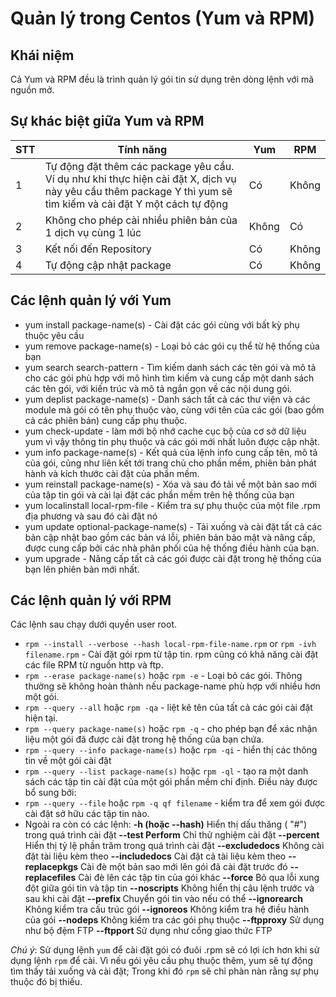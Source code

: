 # Quản lý trong Centos (Yum và RPM)

## Khái niệm

Cả Yum và RPM đều là trình quản lý gói tin sử dụng trên dòng lệnh với mã nguồn mở.

## Sự khác biệt giữa Yum và RPM

|STT|Tính năng|Yum|RPM|
|---|---------|---|---|
|1|Tự động đặt thêm các package yêu cầu. Ví dụ như khi thực hiện cài đặt X, dịch vụ này yêu cầu thêm package Y thì yum sẽ tìm kiếm và cài đặt Y một cách tự động | Có | Không|
|2|Không cho phép cài nhiều phiên bản của 1 dịch vụ cùng 1 lúc|Không|Có|
|3|Kết nối đến Repository|Có|Không|
|4|Tự động cập nhật package|Có|Không|


## Các lệnh quản lý với Yum

* yum install package-name(s) - Cài đặt các gói cùng với bất kỳ phụ thuộc yêu cầu
* yum remove package-name(s) - Loại bỏ các gói cụ thể từ hệ thống của bạn
* yum search search-pattern - Tìm kiếm danh sách các tên gói và mô tả cho các gói phù hợp với mô hình tìm kiếm và cung cấp một danh sách các tên gói, với kiến trúc và mô tả ngắn gọn về các nội dung gói.
* yum deplist package-name(s) - Danh sách tất cả các thư viện và các module mà gói có tên phụ thuộc vào, cùng với tên của các gói (bao gồm cả các phiên bản) cung cấp phụ thuộc.
* yum check-update - làm mới bộ nhớ cache cục bộ của cơ sở dữ liệu yum vì vậy thông tin phụ thuộc và các gói mới nhất luôn được cập nhật.
* yum info package-name(s) - Kết quả của lệnh info cung cấp tên, mô tả của gói, cũng như liên kết tới trang chủ cho phần mềm, phiên bản phát hành và kích thước cài đặt của phần mềm.
* yum reinstall package-name(s) - Xóa và sau đó tải về một bản sao mới của tập tin gói và cài lại đặt các phần mềm trên hệ thống của bạn
* yum localinstall local-rpm-file - Kiểm tra sự phụ thuộc của một file .rpm địa phương và sau đó cài đặt nó
* yum update optional-package-name(s) - Tải xuống và cài đặt tất cả các bản cập nhật bao gồm các bản vá lỗi, phiên bản bảo mật và nâng cấp, được cung cấp bởi các nhà phân phối của hệ thống điều hành của bạn.
* yum upgrade - Nâng cấp tất cả các gói được cài đặt trong hệ thống của bạn lên phiên bản mới nhất.

## Các lệnh quản lý với RPM
Các lệnh sau chạy dưới quyền user root.
* `rpm --install --verbose --hash local-rpm-file-name.rpm` or `rpm -ivh filename.rpm` - Cài đặt gói rpm từ tập tin. rpm cũng có khả năng cài đặt các file RPM từ nguồn http và ftp.
* `rpm --erase package-name(s)` hoặc `rpm -e` - Loại bỏ các gói. Thông thường sẽ không hoàn thành nếu package-name phù hợp với nhiều hơn một gói.
* `rpm --query --all` hoặc `rpm -qa` - liệt kê tên của tất cả các gói cài đặt hiện tại.
* `rpm --query package-name(s)` hoặc `rpm -q` - cho phép bạn để xác nhận liệu một gói đã được cài đặt trong hệ thống của bạn chứa.
* `rpm --query --info package-name(s)` hoặc `rpm -qi` - hiển thị các thông tin về một gói cài đặt
* `rpm --query --list package-name(s)` hoặc `rpm -ql` - tạo ra một danh sách các tập tin cài đặt của một gói phần mềm chỉ định. Điều này được bổ sung bởi:
* `rpm --query --file` hoặc `rpm -q qf filename` - kiểm tra để xem gói được cài đặt sở hữu các tập tin nào.
* Ngoài ra còn có các lệnh: 
**-h (hoặc --hash)** Hiển thị dấu thăng ( "#") trong quá trình cài đặt
**--test Perform** Chỉ thử nghiệm cài đặt
**--percent** Hiển thị tỷ lệ phần trăm trong quá trình cài đặt
**--excludedocs** Không cài đặt tài liệu kèm theo
**--includedocs** Cài đặt cả tài liệu kèm theo
**--replacepkgs** Cài đè một bản sao mới lên gói đã cài đặt trước đó
**--replacefiles** Cài đè lên các tập tin của gói khác
**--force** Bỏ qua lỗi xung đột giữa gói tin và tập tin
**--noscripts** Không hiển thị câu lệnh trước và sau khi cài đặt
**--prefix <path>** Chuyển gói tin vào <path> nếu có thể
**--ignorearch** Không kiểm tra cấu trúc gói
**--ignoreos** Không kiểm tra hệ điều hành của gói
**--nodeps** Không kiểm tra các gói phụ thuộc
**--ftpproxy<host>** Sử dụng <host> như bộ đệm FTP
**--ftpport <port>** Sử dụng <port> như cổng giao thức FTP

*Chú ý*:
Sử dụng lệnh `yum` để cài đặt gói có đuôi .rpm sẽ có lợi ích hơn khi sử dụng lệnh `rpm` để cài. Vì nếu gói yêu cầu phụ thuộc thêm, yum sẽ tự động tìm thấy tải xuống và cài đặt; Trong khi đó `rpm` sẽ chỉ phàn nàn rằng sự phụ thuộc đó bị thiếu.